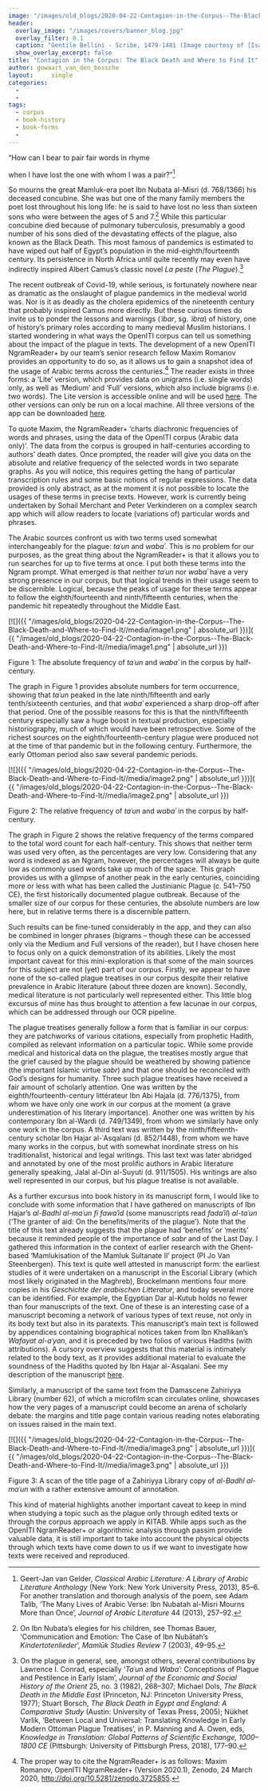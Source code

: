 ```yaml
---
image: "/images/old_blogs/2020-04-22-Contagion-in-the-Corpus--The-Black-Death-and-Where-to-Find-It//media/image1.png"
header:
  overlay_image: "/images/covers/banner_blog.jpg"
  overlay_filter: 0.1
  caption: "Gentile Bellini - Scribe, 1479-1481 (Image courtesy of [Isabella Stewart Gardner Museum](https://www.gardnermuseum.org/experience/collection/10755), Boston)" 
  show_overlay_excerpt: false 
title: "Contagion in the Corpus: The Black Death and Where to Find It"			
author: gowaart_van_den_bossche		
layout:		single
categories:
  - 
  - 
tags:
  - corpus
  - book-history
  - book-forms
  - 
---
```

“How can I bear to pair fair words in rhyme

when I have lost the one with whom I was a pair?”[^1]

So mourns the great Mamluk-era poet Ibn Nubata al-Misri (d. 768/1366) his deceased concubine. She was but one of the many family members the poet lost throughout his long life: he is said to have lost no less than sixteen sons who were between the ages of 5 and 7.[^2] While this particular concubine died because of pulmonary tuberculosis, presumably a good number of his sons died of the devastating effects of the plague, also known as the Black Death. This most famous of pandemics is estimated to have wiped out half of Egypt’s population in the mid-eighth/fourteenth century. Its persistence in North Africa until quite recently may even have indirectly inspired Albert Camus’s classic novel *La peste* (*The Plague*).[^3]

The recent outbreak of Covid-19, while serious, is fortunately nowhere near as dramatic as the onslaught of plague pandemics in the medieval world was. Nor is it as deadly as the cholera epidemics of the nineteenth century that probably inspired Camus more directly. But these curious times do invite us to ponder the lessons and warnings (*ʿibar*, sg. *ʿibra*) of history, one of history’s primary roles according to many medieval Muslim historians. I started wondering in what ways the OpenITI corpus can tell us something about the impact of the plague in texts. The development of a new OpenITI NgramReader+ by our team’s senior research fellow Maxim Romanov provides an opportunity to do so, as it allows us to gain a snapshot idea of the usage of Arabic terms across the centuries.[^4] The reader exists in three forms: a ‘Lite’ version, which provides data on unigrams (i.e. single words) only, as well as ‘Medium’ and ‘Full’ versions, which also include bigrams (i.e. two words). The Lite version is accessible online and will be used [here](https://maximromanov.shinyapps.io/OpenITI_NgramReaderPlus_Lite/). The other versions can only be run on a local machine. All three versions of the app can be downloaded [here](https://zenodo.org/record/3725855#.XpnqxG57mB4).

To quote Maxim, the NgramReader+ ‘charts diachronic frequencies of words and phrases, using the data of the OpenITI corpus (Arabic data only)’. The data from the corpus is grouped in half-centuries according to authors’ death dates. Once prompted, the reader will give you data on the absolute and relative frequency of the selected words in two separate graphs. As you will notice, this requires getting the hang of particular transcription rules and some basic notions of regular expressions. The data provided is only abstract, as at the moment it is not possible to locate the usages of these terms in precise texts. However, work is currently being undertaken by Sohail Merchant and Peter Verkinderen on a complex search app which will allow readers to locate (variations of) particular words and phrases.

The Arabic sources confront us with two terms used somewhat interchangeably for the plague: *taʿun* and *wabaʾ*. This is no problem for our purposes, as the great thing about the NgramReader+ is that it allows you to run searches for up to five terms at once. I put both these terms into the Ngram prompt. What emerged is that neither *taʿun* nor *wabaʾ* have a very strong presence in our corpus, but that logical trends in their usage seem to be discernible. Logical, because the peaks of usage for these terms appear to follow the eighth/fourteenth and ninth/fifteenth centuries, when the pandemic hit repeatedly throughout the Middle East.

[![]({{ "/images/old_blogs/2020-04-22-Contagion-in-the-Corpus--The-Black-Death-and-Where-to-Find-It//media/image1.png" | absolute_url }})]( {{ "/images/old_blogs/2020-04-22-Contagion-in-the-Corpus--The-Black-Death-and-Where-to-Find-It//media/image1.png" | absolute_url }})

Figure 1: The absolute frequency of *taʿun* and *wabaʾ* in the corpus by half-century.

The graph in Figure 1 provides absolute numbers for term occurrence, showing that *taʿun* peaked in the late ninth/fifteenth and early tenth/sixteenth centuries, and that *wabaʾ* experienced a sharp drop-off after that period. One of the possible reasons for this is that the ninth/fifteenth century especially saw a huge boost in textual production, especially historiography, much of which would have been retrospective. Some of the richest sources on the eighth/fourteenth-century plague were produced not at the time of that pandemic but in the following century. Furthermore, the early Ottoman period also saw several pandemic periods.

[![]({{ "/images/old_blogs/2020-04-22-Contagion-in-the-Corpus--The-Black-Death-and-Where-to-Find-It//media/image2.png" | absolute_url }})]( {{ "/images/old_blogs/2020-04-22-Contagion-in-the-Corpus--The-Black-Death-and-Where-to-Find-It//media/image2.png" | absolute_url }})

Figure 2: The relative frequency of *taʿun* and *wabaʾ* in the corpus by half-century.

The graph in Figure 2 shows the relative frequency of the terms compared to the total word count for each half-century. This shows that neither term was used very often, as the percentages are very low. Considering that any word is indexed as an Ngram, however, the percentages will always be quite low as commonly used words take up much of the space. This graph provides us with a glimpse of another peak in the early centuries, coinciding more or less with what has been called the Justinianic Plague (c. 541–750 CE), the first historically documented plague outbreak. Because of the smaller size of our corpus for these centuries, the absolute numbers are low here, but in relative terms there is a discernible pattern.

Such results can be fine-tuned considerably in the app, and they can also be combined in longer phrases (bigrams – though these can be accessed only via the Medium and Full versions of the reader), but I have chosen here to focus only on a quick demonstration of its abilities. Likely the most important caveat for this mini-exploration is that some of the main sources for this subject are not (yet) part of our corpus. Firstly, we appear to have none of the so-called plague treatises in our corpus despite their relative prevalence in Arabic literature (about three dozen are known). Secondly, medical literature is not particularly well represented either. This little blog excursus of mine has thus brought to attention a few lacunae in our corpus, which can be addressed through our OCR pipeline.

The plague treatises generally follow a form that is familiar in our corpus: they are patchworks of various citations, especially from prophetic Hadith, compiled as relevant information on a particular topic. While some provide medical and historical data on the plague, the treatises mostly argue that the grief caused by the plague should be weathered by showing patience (the important Islamic virtue *sabr*) and that one should be reconciled with God’s designs for humanity. Three such plague treatises have received a fair amount of scholarly attention. One was written by the eighth/fourteenth-century littérateur Ibn Abi Hajala (d. 776/1375), from whom we have only one work in our corpus at the moment (a grave underestimation of his literary importance). Another one was written by his contemporary Ibn al-Wardi (d. 749/1349), from whom we similarly have only one work in the corpus. A third text was written by the ninth/fifteenth-century scholar Ibn Hajar al-ʿAsqalani (d. 852/1448), from whom we have many works in the corpus, but with somewhat inordinate stress on his traditionalist, historical and legal writings. This last text was later abridged and annotated by one of the most prolific authors in Arabic literature generally speaking, Jalal al-Din al-Suyuti (d. 911/1505). His writings are also well represented in our corpus, but his plague treatise is not available.

As a further excursus into book history in its manuscript form, I would like to conclude with some information that I have gathered on manuscripts of Ibn Hajar’s *al-Badhl al-maʿun fi fawaʾid* (some manuscripts read *fadaʾil*) *al-taʿun* (‘The granter of aid: On the benefits/merits of the plague’)*.* Note that the title of this text already suggests that the plague had ‘benefits’ or ‘merits’ because it reminded people of the importance of *sabr* and of the Last Day. I gathered this information in the context of earlier research with the Ghent-based ‘Mamlukisation of the Mamluk Sultanate II’ project (PI Jo Van Steenbergen). This text is quite well attested in manuscript form: the earliest studies of it were undertaken on a manuscript in the Escorial Library (which most likely originated in the Maghreb), Brockelmann mentions four more copies in his *Geschichte der arabischen Litteratur*, and today several more can be identified. For example, the Egyptian Dar al-Kutub holds no fewer than four manuscripts of the text. One of these is an interesting case of a manuscript becoming a network of various types of text reuse, not only in its body text but also in its paratexts. This manuscript’s main text is followed by appendices containing biographical notices taken from Ibn Khallikan’s *Wafayat al-aʿyan*, and it is preceded by two folios of various Hadiths (with attributions). A cursory overview suggests that this material is intimately related to the body text, as it provides additional material to evaluate the soundness of the Hadiths quoted by Ibn Hajar al-ʿAsqalani. See my description of the manuscript [here](https://ihodp.ugent.be/bah/mml01%3A000000386).

Similarly, a manuscript of the same text from the Damascene Zahiriyya Library (number 62), of which a microfilm scan circulates online, showcases how the very pages of a manuscript could become an arena of scholarly debate: the margins and title page contain various reading notes elaborating on issues raised in the main text.

[![]({{ "/images/old_blogs/2020-04-22-Contagion-in-the-Corpus--The-Black-Death-and-Where-to-Find-It//media/image3.png" | absolute_url }})]( {{ "/images/old_blogs/2020-04-22-Contagion-in-the-Corpus--The-Black-Death-and-Where-to-Find-It//media/image3.png" | absolute_url }})

Figure 3: A scan of the title page of a Zahiriyya Library copy of *al-Badhl al-maʿun* with a rather extensive amount of annotation.

This kind of material highlights another important caveat to keep in mind when studying a topic such as the plague only through edited texts or through the corpus approach we apply in KITAB. While apps such as the OpenITI NgramReader+ or algorithmic analysis through passim provide valuable data, it is still important to take into account the physical objects through which texts have come down to us if we want to investigate how texts were received and reproduced.

[^1]: Geert-Jan van Gelder, *Classical Arabic Literature: A Library of Arabic Literature Anthology* (New York: New York University Press, 2013), 85–6. For another translation and thorough analysis of the poem, see Adam Talib, ‘The Many Lives of Arabic Verse: Ibn Nubatah al-Misri Mourns More than Once’, *Journal of Arabic Literature* 44 (2013), 257–92.

[^2]: On Ibn Nubata’s elegies for his children, see Thomas Bauer, ‘Communication and Emotion: The Case of Ibn Nubātah’s *Kindertotenlieder*’, *Mamlūk Studies Review* 7 (2003), 49–95.

[^3]: On the plague in general, see, amongst others, several contributions by Lawrence I. Conrad, especially ‘*Taʿun* and *Wabaʾ*: Conceptions of Plague and Pestilence in Early Islam’, *Journal of the Economic and Social History of the Orient* 25, no. 3 (1982), 268–307; Michael Dols, *The Black Death in the Middle East* (Princeton, NJ: Princeton University Press, 1977); Stuart Borsch, *The Black Death in Egypt and England: A Comparative Study* (Austin: University of Texas Press, 2005); Nükhet Varlik, ‘Between Local and Universal: Translating Knowledge in Early Modern Ottoman Plague Treatises’, in P. Manning and A. Owen, eds, *Knowledge in Translation: Global Patterns of Scientific Exchange, 1000–1800 CE* (Pittsburgh: University of Pittsburgh Press, 2018), 177–90.

[^4]: The proper way to cite the NgramReader+ is as follows: Maxim Romanov, OpenITI NgramReader+ (Version 2020.1), Zenodo, 24 March 2020, http://doi.org/10.5281/zenodo.3725855.

